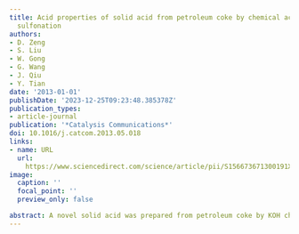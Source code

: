 ```yaml
---
title: Acid properties of solid acid from petroleum coke by chemical activation and
  sulfonation
authors:
- D. Zeng
- S. Liu
- W. Gong
- G. Wang
- J. Qiu
- Y. Tian
date: '2013-01-01'
publishDate: '2023-12-25T09:23:48.385378Z'
publication_types:
- article-journal
publication: '*Catalysis Communications*'
doi: 10.1016/j.catcom.2013.05.018
links:
- name: URL
  url: 
    https://www.sciencedirect.com/science/article/pii/S156673671300191X
image:
  caption: ''
  focal_point: ''
  preview_only: false

abstract: A novel solid acid was prepared from petroleum coke by KOH chemical activation and concentrated H2SO4 sulfonation. The solid acid was characterized by XRD, FT-IR and solid-state NMR. The characterization results show that the chemical activation and sulfonation lead to three functional Brønsted acid sites, –OH, –COOH and –SO3H on the solid acid. The probe molecules experimental reveal that the acid strength of the solid acid is stronger than that of SO42− /ZrO2, but slightly weaker than that of 100% H2SO4. The catalytic performance was evaluated by the esterification of oleic acid with methanol. The results indicate that this solid acid catalyst is very active, corresponding to high conversion (72%) of esterification reaction. In addition, the spent solid acid can be recovered by simple regeneration process.
---
```

